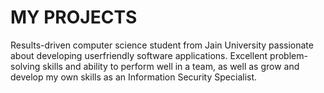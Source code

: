 # MY PROJECTS
 Results-driven computer science student from Jain University passionate about developing userfriendly software applications. Excellent problem-solving skills and ability to perform well in a team, as well as grow and develop my own skills as an Information Security Specialist.
